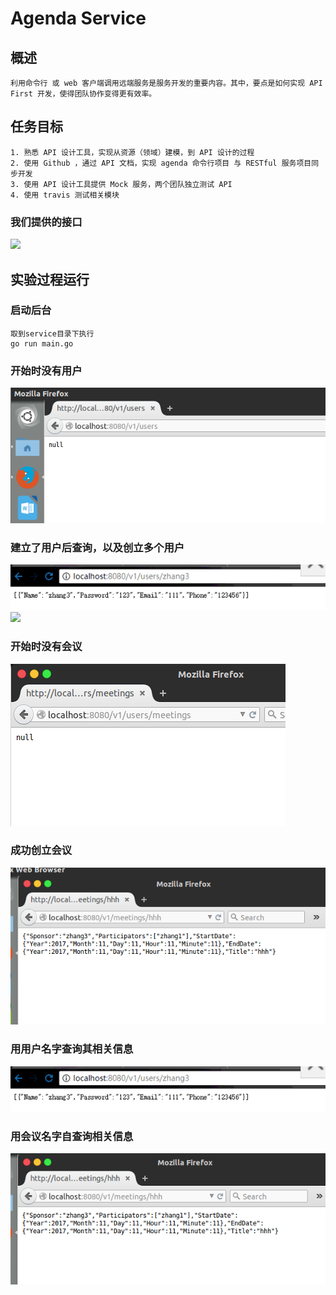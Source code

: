 # Agenda Service

## 概述
	利用命令行 或 web 客户端调用远端服务是服务开发的重要内容。其中，要点是如何实现 API First 开发，使得团队协作变得更有效率。
## 任务目标
	1. 熟悉 API 设计工具，实现从资源（领域）建模，到 API 设计的过程
	2. 使用 Github ，通过 API 文档，实现 agenda 命令行项目 与 RESTful 服务项目同步开发
	3. 使用 API 设计工具提供 Mock 服务，两个团队独立测试 API
	4. 使用 travis 测试相关模块
	

### 我们提供的接口
![](./photos/5%E4%B8%AAapi.png)
## 实验过程运行

### 启动后台
```
取到service目录下执行
go run main.go
```

### 开始时没有用户
![](./photos/%E5%BC%80%E5%A7%8B%E6%97%B6%E6%B2%A1%E6%9C%89%E7%94%A8%E6%88%B7.png)
### 建立了用户后查询，以及创立多个用户
![](./photos/%E6%9F%A5%E8%AF%A2%E7%94%A8%E6%88%B7.png)
![](./photos/%E5%A4%9A%E4%B8%AA%E7%94%A8%E6%88%B7.png)

### 开始时没有会议
![](./photos/%E6%9F%A5%E8%AF%A2%E4%BC%9A%E8%AE%AE.png)

### 成功创立会议
![](./photos/%E6%88%90%E5%8A%9F%E5%88%9B%E5%BB%BA%E4%BC%9A%E8%AE%AE.png)
### 用用户名字查询其相关信息
![](./photos/%E6%9F%A5%E8%AF%A2%E7%94%A8%E6%88%B7.png)
### 用会议名字自查询相关信息
![](./photos/%E5%90%8D%E5%AD%97%E6%9F%A5%E8%AF%A2%E4%BC%9A%E8%AE%AE.png)


